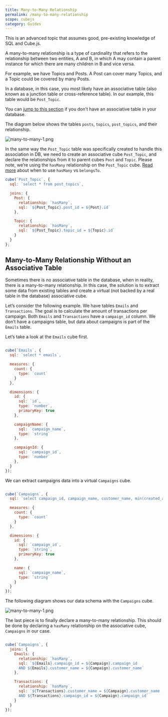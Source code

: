 ```yaml
---
title: Many-to-Many Relationship
permalink: /many-to-many-relationship
scope: cubejs
category: Guides
---
```

<div class="block attention-block">
  This is an advanced topic that assumes good, pre-existing knowledge of SQL and Cube.js.
</div>

A many-to-many relationship is a type of cardinality that refers to the relationship between two entities, A and B, in which A may contain a parent instance for which there are many children in B and vice versa.

For example, we have Topics and Posts. A Post can cover many Topics, and a Topic could be covered by many Posts.

In a database, in this case, you most likely have an associative table (also known as a junction table or cross-reference table). In our example, this table would be `Post_Topic`. 

<div class="block help-block">
You can <a href="many-to-many-relationship#many-to-many-relationship-without-an-associative-table">jump to this section</a> if you don’t have an associative table in your database.
</div>

The diagram below shows the tables `posts`, `topics`, `post_topics`, and their relationship.

![many-to-many-1.png](https://raw.githubusercontent.com/statsbotco/cube.js/master/docs/Guides/many-to-many-1.png)

In the same way the `Post_Topic` table was specifically created to handle this association in DB, we need to create an associative cube `Post_Topic`, and declare the relationships from it to parent cubes `Post` and `Topic`. Please note, we’re using the `hasMany` relationship on the `Post_Topic` cube. [Read more](direction-of-joins) about when to use `hasMany` vs `belongsTo`.

```javascript
cube(`Post_Topic`, {
  sql: `select * from post_topics`,

  joins: {
    Post: {
      relationship: `hasMany`,
      sql: `${Post_Topic}.post_id = ${Post}.id`
    },

    Topic: {
      relationship: `hasMany`,
      sql: `${Post_Topic}.topic_id = ${Topic}.id`
    }
  }
};
```

## Many-to-Many Relationship Without an Associative Table 
Sometimes there is no associative table in the database, when in reality, there is a many-to-many relationship. In this case, the solution is to extract some data from existing tables and create a virtual (not backed by a real table in the database) associative cube.

Let’s consider the following example. We have tables `Emails` and `Transactions`. The goal is to calculate the amount of transactions per campaign. Both `Emails` and `Transactions` have a `campaign_id` column. We don’t have a campaigns table, but data about campaigns is part of the `Emails` table.

Let’s take a look at the `Emails` cube first.


```javascript

cube(`Emails`, {
  sql: `select * emails`,

  measures: {
    count: {
      type: `count`
    }
  },

  dimensions: {
    id: {
      sql: `id`,
      type: `number`,
      primaryKey: true
    },

    campaignName: {
      sql: `campaign_name`,
      type: `string`
    },

    campaignId: {
      sql: `campaign_id`,
      type: `number`
    },
  }
});
```

We can extract campaigns data into a virtual `Campaigns` cube. 

```javascript

cube(`Campaigns`, {
  sql: `select campaign_id, campaign_name, customer_name, min(created_at) started_at from emails GROUP BY 1, 2, 3`,

  measures: {
    count: {
      type: `count`
    }
  },

  dimensions: {
    id: {
      sql: `campaign_id`,
      type: `string`,
      primaryKey: true
    },

    name: {
      sql: `campaign_name`,
      type: `string`
    }
  }
});
```

The following diagram shows our data schema with the `Campaigns` cube.

![many-to-many-1.png](https://raw.githubusercontent.com/statsbotco/cube.js/master/docs/Guides/many-to-many-2.png)

The last piece is to finally declare a many-to-many relationship. This should be done by declaring a `hasMany` relationship on the associative cube, `Campaigns` in our case. 

```javascript

cube(`Campaigns`, {
  joins: {
    Emails: {
      relationship: `hasMany`,
      sql: `${Emails}.campaign_id = ${Campaign}.campaign_id
      AND ${Emails}.customer_name = ${Campaign}.customer_name`
    },

    Transactions: {
      relationship: `hasMany`,
      sql: `${Transactions}.customer_name = ${Campaign}.customer_name
      AND ${Transactions}.campaign_id = ${Campaign}.campaign_id`
    }
  }
});
```


